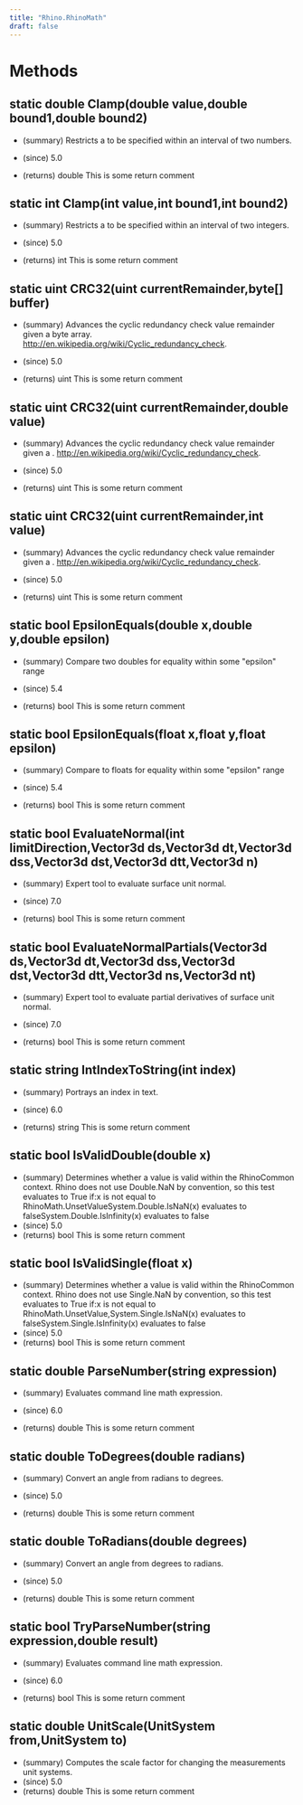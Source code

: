 ```yaml
---
title: "Rhino.RhinoMath"
draft: false
---
```


# Methods
## static double Clamp(double value,double bound1,double bound2)
- (summary) 
     Restricts a  to be specified within an interval of two numbers.
     
- (since) 5.0
- (returns) double This is some return comment
## static int Clamp(int value,int bound1,int bound2)
- (summary) 
     Restricts a  to be specified within an interval of two integers.
     
- (since) 5.0
- (returns) int This is some return comment
## static uint CRC32(uint currentRemainder,byte[] buffer)
- (summary) 
     Advances the cyclic redundancy check value remainder given a byte array.
     http://en.wikipedia.org/wiki/Cyclic_redundancy_check.
     
- (since) 5.0
- (returns) uint This is some return comment
## static uint CRC32(uint currentRemainder,double value)
- (summary) 
     Advances the cyclic redundancy check value remainder given a .
     http://en.wikipedia.org/wiki/Cyclic_redundancy_check.
     
- (since) 5.0
- (returns) uint This is some return comment
## static uint CRC32(uint currentRemainder,int value)
- (summary) 
     Advances the cyclic redundancy check value remainder given a .
     http://en.wikipedia.org/wiki/Cyclic_redundancy_check.
     
- (since) 5.0
- (returns) uint This is some return comment
## static bool EpsilonEquals(double x,double y,double epsilon)
- (summary) 
     Compare two doubles for equality within some "epsilon" range
     
- (since) 5.4
- (returns) bool This is some return comment
## static bool EpsilonEquals(float x,float y,float epsilon)
- (summary) 
     Compare to floats for equality within some "epsilon" range
     
- (since) 5.4
- (returns) bool This is some return comment
## static bool EvaluateNormal(int limitDirection,Vector3d ds,Vector3d dt,Vector3d dss,Vector3d dst,Vector3d dtt,Vector3d n)
- (summary) 
     Expert tool to evaluate surface unit normal.
     
- (since) 7.0
- (returns) bool This is some return comment
## static bool EvaluateNormalPartials(Vector3d ds,Vector3d dt,Vector3d dss,Vector3d dst,Vector3d dtt,Vector3d ns,Vector3d nt)
- (summary) 
     Expert tool to evaluate partial derivatives of surface unit normal.
     
- (since) 7.0
- (returns) bool This is some return comment
## static string IntIndexToString(int index)
- (summary) 
     Portrays an  index in text.
     
- (since) 6.0
- (returns) string This is some return comment
## static bool IsValidDouble(double x)
- (summary) 
     Determines whether a  value is valid within the RhinoCommon context.
     Rhino does not use Double.NaN by convention, so this test evaluates to True if:x is not equal to RhinoMath.UnsetValueSystem.Double.IsNaN(x) evaluates to falseSystem.Double.IsInfinity(x) evaluates to false
- (since) 5.0
- (returns) bool This is some return comment
## static bool IsValidSingle(float x)
- (summary) 
     Determines whether a  value is valid within the RhinoCommon context.
     Rhino does not use Single.NaN by convention, so this test evaluates to True if:x is not equal to RhinoMath.UnsetValue,System.Single.IsNaN(x) evaluates to falseSystem.Single.IsInfinity(x) evaluates to false
- (since) 5.0
- (returns) bool This is some return comment
## static double ParseNumber(string expression)
- (summary) 
     Evaluates command line math expression.  
     
- (since) 6.0
- (returns) double This is some return comment
## static double ToDegrees(double radians)
- (summary) 
     Convert an angle from radians to degrees.
     
- (since) 5.0
- (returns) double This is some return comment
## static double ToRadians(double degrees)
- (summary) 
     Convert an angle from degrees to radians.
     
- (since) 5.0
- (returns) double This is some return comment
## static bool TryParseNumber(string expression,double result)
- (summary) 
     Evaluates command line math expression.  
     
- (since) 6.0
- (returns) bool This is some return comment
## static double UnitScale(UnitSystem from,UnitSystem to)
- (summary) Computes the scale factor for changing the measurements unit systems.
- (since) 5.0
- (returns) double This is some return comment
